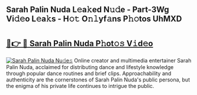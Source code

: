 ## Sarah Palin Nuda L𝚎a𝚔ed N𝚞𝚍e - Part-3Wg Vi𝚍𝚎o L𝚎a𝚔s - H𝚘𝚝 O𝚗𝚕yf𝚊ns P𝚑𝚘tos UhMXD

# <h2><a href="http://kfdn9h.oniu.top/?m=Sarah+Palin+Nuda">🔗👉 🔴 Sarah Palin Nuda P𝚑ot𝚘𝚜 V𝚒d𝚎o</a></h2>

[![Sarah Palin Nuda Nu𝚍e𝚜](https://i.imgur.com/0qMVB7G.gif)](http://kfdn9h.oniu.top/?m=Sarah+Palin+Nuda)
Online creator and multimedia entertainer Sarah Palin Nuda, acclaimed for distributing dance and lifestyle knowledge through popular dance routines and brief clips. Approachability and authenticity are the cornerstones of Sarah Palin Nuda's public persona, but the enigma of his private life continues to intrigue the public.  
